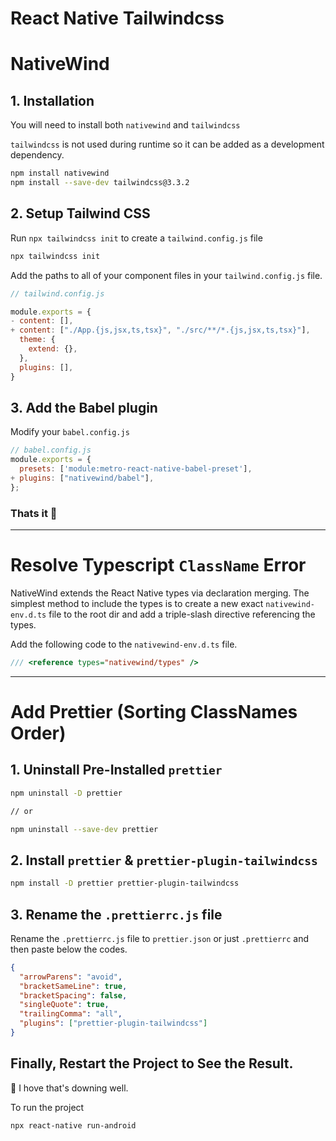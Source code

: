 # React Native Tailwindcss

# NativeWind

## 1. Installation

You will need to install both `nativewind` and `tailwindcss`

`tailwindcss` is not used during runtime so it can be added as a development dependency.

```bash
npm install nativewind
npm install --save-dev tailwindcss@3.3.2
```

## 2. Setup Tailwind CSS

Run `npx tailwindcss init` to create a `tailwind.config.js` file

```bash
npx tailwindcss init
```

Add the paths to all of your component files in your `tailwind.config.js` file.

```javascript
// tailwind.config.js

module.exports = {
- content: [],
+ content: ["./App.{js,jsx,ts,tsx}", "./src/**/*.{js,jsx,ts,tsx}"],
  theme: {
    extend: {},
  },
  plugins: [],
}
```

## 3. Add the Babel plugin

Modify your `babel.config.js`

```javascript
// babel.config.js
module.exports = {
  presets: ['module:metro-react-native-babel-preset'],
+ plugins: ["nativewind/babel"],
};
```

### Thats it 🎉

---

# Resolve Typescript `ClassName` Error

NativeWind extends the React Native types via declaration merging. The simplest method to include the types is to create a new exact `nativewind-env.d.ts` file to the root dir and add a triple-slash directive referencing the types.

Add the following code to the `nativewind-env.d.ts` file.

```javascript
/// <reference types="nativewind/types" />
```

---

# Add Prettier (Sorting ClassNames Order)

## 1. Uninstall Pre-Installed `prettier`

```bash
npm uninstall -D prettier

// or

npm uninstall --save-dev prettier
```

## 2. Install `prettier` & `prettier-plugin-tailwindcss`

```bash
npm install -D prettier prettier-plugin-tailwindcss
```

## 3. Rename the `.prettierrc.js` file

Rename the `.prettierrc.js` file to `prettier.json` or just `.prettierrc` and then paste below the codes.

```json
{
  "arrowParens": "avoid",
  "bracketSameLine": true,
  "bracketSpacing": false,
  "singleQuote": true,
  "trailingComma": "all",
  "plugins": ["prettier-plugin-tailwindcss"]
}
```

## Finally, Restart the Project to See the Result.

🎉 I hove that's downing well.

To run the project

```bash
npx react-native run-android
```
